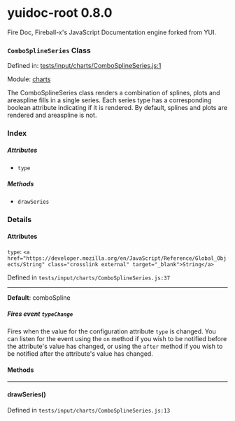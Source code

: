 
# yuidoc-root 0.8.0

Fire Doc, Fireball-x&#x27;s JavaScript Documentation engine forked from YUI.

### `ComboSplineSeries` Class


Defined in: [tests/input/charts/ComboSplineSeries.js:1](../files/tests/input/charts/ComboSplineSeries.js.js)

Module: [charts](../modules/charts.md)




The ComboSplineSeries class renders a combination of splines, plots and areaspline fills in a single series. Each
series type has a corresponding boolean attribute indicating if it is rendered. By default, splines and plots 
are rendered and areaspline is not.

### Index


##### Attributes

  - `type`


##### Methods


  - `drawSeries`





### Details



#### Attributes


`type`: `<a href="https://developer.mozilla.org/en/JavaScript/Reference/Global_Objects/String" class="crosslink external" target="_blank">String</a>`

Defined in `tests/input/charts/ComboSplineSeries.js:37`



---------------------



**Default**: comboSpline

##### Fires event `typeChange`

Fires when the value for the configuration attribute `type` is
changed. You can listen for the event using the `on` method if you
wish to be notified before the attribute's value has changed, or
using the `after` method if you wish to be notified after the
attribute's value has changed.





<!-- Method Block -->
#### Methods



--------------------------
#### drawSeries() 

Defined in `tests/input/charts/ComboSplineSeries.js:13`



> 





